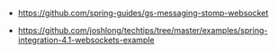 
* https://github.com/spring-guides/gs-messaging-stomp-websocket

* https://github.com/joshlong/techtips/tree/master/examples/spring-integration-4.1-websockets-example
